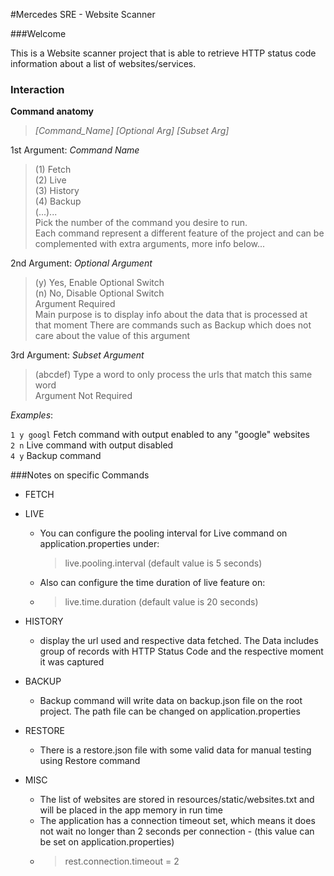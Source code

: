 #Mercedes SRE - Website Scanner

###Welcome
 
This is a Website scanner project that is able to retrieve HTTP status code information about a list of websites/services.




### Interaction

**Command anatomy**
>_[Command_Name] [Optional Arg] [Subset Arg]_

1st Argument: _Command Name_
>(1) Fetch  
>(2) Live   
>(3) History  
>(4) Backup  
>(...)...   
> Pick the number of the command you desire to run.  
> Each command represent a different feature of the project and can be complemented with extra arguments, more info below...


2nd Argument: _Optional Argument_
>(y) Yes, Enable Optional Switch  
>(n) No, Disable Optional Switch  
> Argument Required   
> Main purpose is to display info about the data that is processed at that moment
> There are commands such as Backup which does not care about the value of this argument

3rd Argument: _Subset Argument_
> (abcdef) Type a word to only process the urls that match this same word  
> Argument Not Required

*Examples*:

`````1 y googl````` Fetch command with output enabled to any "google" websites   
```2 n``` Live command with output disabled  
```4 y``` Backup  command

###Notes on specific Commands

- FETCH


- LIVE

  - You can configure the pooling interval for Live command on application.properties under:
      >live.pooling.interval (default value is 5 seconds)

  - Also can configure the time duration of live feature on:
  - >live.time.duration (default value is 20 seconds)
- HISTORY
  - display the url used and respective data fetched.
     The Data includes group of records with HTTP Status Code and the respective moment it was captured


- BACKUP
  - Backup command will write data on backup.json file on the root project.
  The path file can be changed on application.properties


- RESTORE
  - There is a restore.json file with some valid data for manual testing using Restore command
  
- MISC 
  - The list of websites are stored in resources/static/websites.txt and will be placed in the app memory in run time
  - The application has a connection timeout set, which means it does not wait no longer than 2 seconds per connection - (this value can be set on application.properties)
  - > rest.connection.timeout = 2